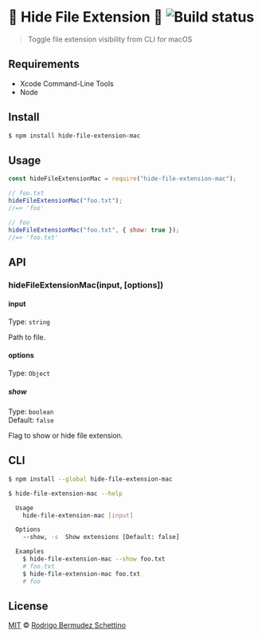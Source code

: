 # 📄 Hide File Extension 🍎 ![Build status](https://travis-ci.org/rodrigobdz/hide-file-extension-mac.svg?branch=master)

> Toggle file extension visibility from CLI for macOS

## Requirements

- Xcode Command-Line Tools
- Node

## Install

```sh
$ npm install hide-file-extension-mac
```

## Usage

```js
const hideFileExtensionMac = require("hide-file-extension-mac");

// foo.txt
hideFileExtensionMac("foo.txt");
//=> 'foo'

// foo
hideFileExtensionMac("foo.txt", { show: true });
//=> 'foo.txt'
```

## API

### hideFileExtensionMac(input, [options])

#### input

Type: `string`

Path to file.

#### options

Type: `Object`

##### show

Type: `boolean`<br>
Default: `false`

Flag to show or hide file extension.

## CLI

```sh
$ npm install --global hide-file-extension-mac
```

```sh
$ hide-file-extension-mac --help

  Usage
    hide-file-extension-mac [input]

  Options
    --show, -s  Show extensions [Default: false]

  Examples
    $ hide-file-extension-mac --show foo.txt
    # foo.txt
    $ hide-file-extension-mac foo.txt
    # foo
```

## License

[MIT](license) © [Rodrigo Bermudez Schettino](http://rodrigobdz.github.io)
